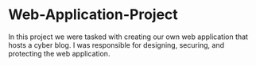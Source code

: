 # Web-Application-Project
In this project we were tasked with creating our own web application that hosts a cyber blog. I was responsible for designing, securing, and protecting the web application. 
